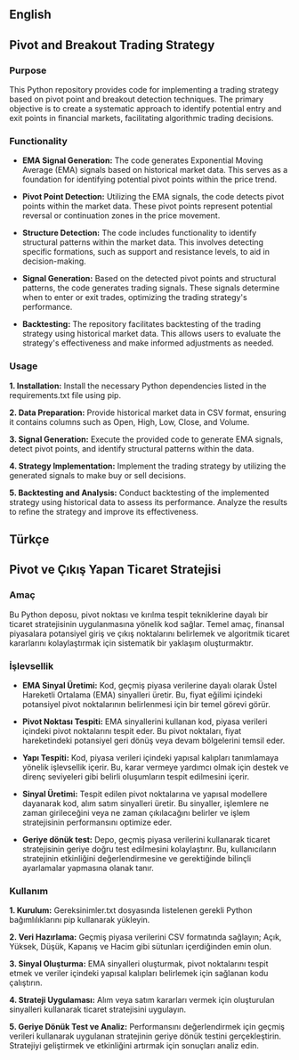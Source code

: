 ## English
## Pivot and Breakout Trading Strategy

### Purpose
This Python repository provides code for implementing a trading strategy based on pivot point and breakout detection techniques. The primary objective is to create a systematic approach to identify potential entry and exit points in financial markets, facilitating algorithmic trading decisions.

### Functionality
- **EMA Signal Generation:** The code generates Exponential Moving Average (EMA) signals based on historical market data. This serves as a foundation for identifying potential pivot points within the price trend.

- **Pivot Point Detection:** Utilizing the EMA signals, the code detects pivot points within the market data. These pivot points represent potential reversal or continuation zones in the price movement.

- **Structure Detection:** The code includes functionality to identify structural patterns within the market data. This involves detecting specific formations, such as support and resistance levels, to aid in decision-making.

- **Signal Generation:** Based on the detected pivot points and structural patterns, the code generates trading signals. These signals determine when to enter or exit trades, optimizing the trading strategy's performance.

- **Backtesting:** The repository facilitates backtesting of the trading strategy using historical market data. This allows users to evaluate the strategy's effectiveness and make informed adjustments as needed.

### Usage
**1. Installation:** Install the necessary Python dependencies listed in the requirements.txt file using pip.

**2. Data Preparation:** Provide historical market data in CSV format, ensuring it contains columns such as Open, High, Low, Close, and Volume.

**3. Signal Generation:** Execute the provided code to generate EMA signals, detect pivot points, and identify structural patterns within the data.

**4. Strategy Implementation:** Implement the trading strategy by utilizing the generated signals to make buy or sell decisions.

**5. Backtesting and Analysis:** Conduct backtesting of the implemented strategy using historical data to assess its performance. Analyze the results to refine the strategy and improve its effectiveness.

## Türkçe 
## Pivot ve Çıkış Yapan Ticaret Stratejisi

### Amaç
Bu Python deposu, pivot noktası ve kırılma tespit tekniklerine dayalı bir ticaret stratejisinin uygulanmasına yönelik kod sağlar. Temel amaç, finansal piyasalara potansiyel giriş ve çıkış noktalarını belirlemek ve algoritmik ticaret kararlarını kolaylaştırmak için sistematik bir yaklaşım oluşturmaktır.

### İşlevsellik
- **EMA Sinyal Üretimi:** Kod, geçmiş piyasa verilerine dayalı olarak Üstel Hareketli Ortalama (EMA) sinyalleri üretir. Bu, fiyat eğilimi içindeki potansiyel pivot noktalarının belirlenmesi için bir temel görevi görür.

- **Pivot Noktası Tespiti:** EMA sinyallerini kullanan kod, piyasa verileri içindeki pivot noktalarını tespit eder. Bu pivot noktaları, fiyat hareketindeki potansiyel geri dönüş veya devam bölgelerini temsil eder.

- **Yapı Tespiti:** Kod, piyasa verileri içindeki yapısal kalıpları tanımlamaya yönelik işlevsellik içerir. Bu, karar vermeye yardımcı olmak için destek ve direnç seviyeleri gibi belirli oluşumların tespit edilmesini içerir.

- **Sinyal Üretimi:** Tespit edilen pivot noktalarına ve yapısal modellere dayanarak kod, alım satım sinyalleri üretir. Bu sinyaller, işlemlere ne zaman girileceğini veya ne zaman çıkılacağını belirler ve işlem stratejisinin performansını optimize eder.

- **Geriye dönük test:** Depo, geçmiş piyasa verilerini kullanarak ticaret stratejisinin geriye doğru test edilmesini kolaylaştırır. Bu, kullanıcıların stratejinin etkinliğini değerlendirmesine ve gerektiğinde bilinçli ayarlamalar yapmasına olanak tanır.

### Kullanım
**1. Kurulum:** Gereksinimler.txt dosyasında listelenen gerekli Python bağımlılıklarını pip kullanarak yükleyin.

**2. Veri Hazırlama:** Geçmiş piyasa verilerini CSV formatında sağlayın; Açık, Yüksek, Düşük, Kapanış ve Hacim gibi sütunları içerdiğinden emin olun.

**3. Sinyal Oluşturma:** EMA sinyalleri oluşturmak, pivot noktalarını tespit etmek ve veriler içindeki yapısal kalıpları belirlemek için sağlanan kodu çalıştırın.

**4. Strateji Uygulaması:** Alım veya satım kararları vermek için oluşturulan sinyalleri kullanarak ticaret stratejisini uygulayın.

**5. Geriye Dönük Test ve Analiz:** Performansını değerlendirmek için geçmiş verileri kullanarak uygulanan stratejinin geriye dönük testini gerçekleştirin. Stratejiyi geliştirmek ve etkinliğini artırmak için sonuçları analiz edin.